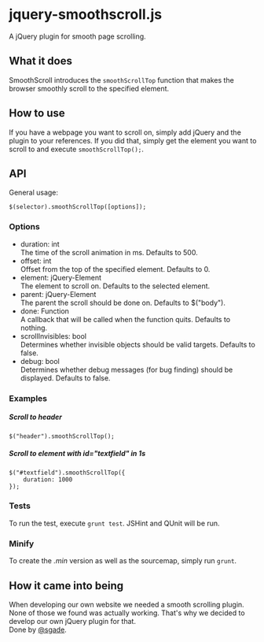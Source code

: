 jquery-smoothscroll.js
===================

A jQuery plugin for smooth page scrolling.

## What it does
SmoothScroll introduces the <code>smoothScrollTop</code> function that makes the browser smoothly scroll to the specified element.

## How to use
If you have a webpage you want to scroll on, simply add jQuery and the plugin to your references.
If you did that, simply get the element you want to scroll to and execute <code>smoothScrollTop();</code>.

## API

General usage:

    $(selector).smoothScrollTop([options]);
    
### Options

* duration: int  
    The time of the scroll animation in ms. Defaults to 500.
* offset: int  
    Offset from the top of the specified element. Defaults to 0.
* element: jQuery-Element  
    The element to scroll on. Defaults to the selected element.
* parent: jQuery-Element  
    The parent the scroll should be done on. Defaults to $("body").
* done: Function  
    A callback that will be called when the function quits. Defaults to nothing.
* scrollInvisibles: bool  
    Determines whether invisible objects should be valid targets. Defaults to false.
* debug: bool  
    Determines whether debug messages (for bug finding) should be displayed. Defaults to false.

### Examples

##### Scroll to header

    $("header").smoothScrollTop();

##### Scroll to element with id="textfield" in 1s

    $("#textfield").smoothScrollTop({
        duration: 1000
    });
    
### Tests

To run the test, execute <code>grunt test</code>.
JSHint and QUnit will be run.

### Minify

To create the *.min* version as well as the sourcemap, simply run <code>grunt</code>.

## How it came into being
When developing our own website we needed a smooth scrolling plugin. None of those we found was actually working. That's why we decided to develop our own jQuery plugin for that.  
Done by [@sgade](http://github.com/sgade). 
